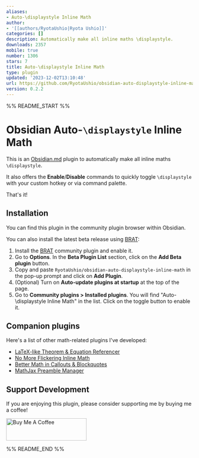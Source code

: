 ```yaml
---
aliases:
- Auto-\displaystyle Inline Math
author:
- '[[authors/RyotaUshio|Ryota Ushio]]'
categories: []
description: Automatically make all inline maths \displaystyle.
downloads: 2357
mobile: true
number: 1306
stars: 7
title: Auto-\displaystyle Inline Math
type: plugin
updated: '2023-12-02T13:10:48'
url: https://github.com/RyotaUshio/obsidian-auto-displaystyle-inline-math
version: 0.2.2
---
```


%% README_START %%

# Obsidian Auto-`\displaystyle` Inline Math

This is an [Obsidian.md](https://obsidian.md) plugin to automatically make all inline maths `\displaystyle`.

It also offers the **Enable**/**Disable** commands to quickly toggle `\displaystyle` with your custom hotkey or via command palette.

That's it!

## Installation

You can find this plugin in the community plugin browser within Obsidian.

You can also install the latest beta release using [BRAT](https://github.com/TfTHacker/obsidian42-brat):

1.  Install the [BRAT](obsidian://show-plugin?id=obsidian42-brat) community plugin and enable it.
2.  Go to **Options**. In the **Beta Plugin List** section, click on the **Add Beta plugin** button.
3.  Copy and paste `RyotaUshio/obsidian-auto-displaystyle-inline-math` in the pop-up prompt and click on **Add Plugin**.
4.  (Optional) Turn on **Auto-update plugins at startup** at the top of the page.
5.  Go to **Community plugins > Installed plugins**. You will find "Auto-\\displaystyle Inline Math" in the list. Click on the toggle button to enable it.

## Companion plugins

Here's a list of other math-related plugins I've developed:

- [LaTeX-like Theorem & Equation Referencer](https://github.com/RyotaUshio/obsidian-latex-theorem-equation-referencer)
- [No More Flickering Inline Math](https://github.com/RyotaUshio/obsidian-inline-math)
- [Better Math in Callouts & Blockquotes](https://github.com/RyotaUshio/obsidian-math-in-callout)
- [MathJax Preamble Manager](https://github.com/RyotaUshio/obsidian-mathjax-preamble-manager)

## Support Development

If you are enjoying this plugin, please consider supporting me by buying me a coffee!

<a href="https://www.buymeacoffee.com/ryotaushio" target="_blank"><img src="https://cdn.buymeacoffee.com/buttons/v2/default-yellow.png" alt="Buy Me A Coffee" style="height: 60px !important;width: 217px !important;" ></a>


%% README_END %%